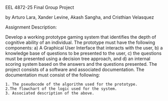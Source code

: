 EEL 4872-25 Final Group Project

by Arturo Lara, Xander Levine, Akash Sangha,  and Cristhian Velasquez

Assignment Description:

Develop a working prototype gaming system that identifies the depth of cognitive ability of an individual. The prototype must have the following components: a) A Graphical User Interface that interacts with the user, b) a knowledge base of questions to be presented to the user, c) the questions must be presented using a decision tree approach, and d) an internal scoring system based on the answers and the questions presented. The project consists of a software and associated documentation. The documentation must consist of the following:

    1. The pseudocode of the algorithm used for the prototype.
    2.The flowchart of the logic used for the system.
    3. Associated description of the above.
